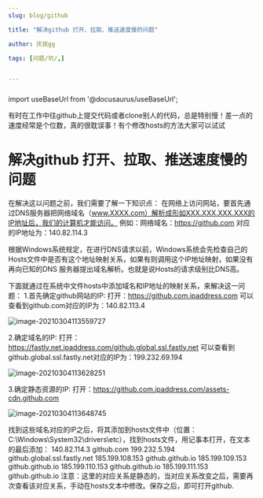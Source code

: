 ```yaml
---
slug: blog/github

title: "解决github 打开、拉取、推送速度慢的问题" 

author: 庆民gg

tags: [问题/坑/,]


---
```


#####

import useBaseUrl from '@docusaurus/useBaseUrl';



有时在工作中往github上提交代码或者clone别人的代码，总是特别慢！差一点的速度经常是个位数，真的很耽误事！有个修改hosts的方法大家可以试试
<!-- truncate -->

# 解决github 打开、拉取、推送速度慢的问题



在解决这以问题之前，我们需要了解一下知识点：
在网络上访问网站，要首先通过DNS服务器把网络域名（www.XXXX.com）解析成形如XXX.XXX.XXX.XXX的IP地址后，我们的计算机才能访问。
例如：网络域名：https://github.com 对应的IP地址为：140.82.114.3

根据Windows系统规定，在进行DNS请求以前，Windows系统会先检查自己的Hosts文件中是否有这个地址映射关系，如果有则调用这个IP地址映射，如果没有再向已知的DNS 服务器提出域名解析。也就是说Hosts的请求级别比DNS高。

下面就通过在系统中文件hosts中添加域名和IP地址的映射关系，来解决这一问题：
1.首先确定github网站的IP:
打开：https://github.com.ipaddress.com
可以查看到github.com对应的IP为：140.82.113.4

![image-20210304113559727](https://gitee.com/JqM1n/biog-image/raw/master/20210304113606.png)

2.确定域名的IP:
打开：https://fastly.net.ipaddress.com/github.global.ssl.fastly.net
可以查看到github.global.ssl.fastly.net对应的IP为：199.232.69.194

![image-20210304113628251](https://gitee.com/JqM1n/biog-image/raw/master/20210304113628.png)

3.确定静态资源的IP:
打开：https://github.com.ipaddress.com/assets-cdn.github.com

![image-20210304113648745](https://gitee.com/JqM1n/biog-image/raw/master/20210304113648.png)

找到这些域名对应的IP之后，将其添加到hosts文件中（位置：C:\Windows\System32\drivers\etc），找到hosts文件，用记事本打开，在文本的最后添加：
140.82.114.3 github.com
199.232.5.194 github.global.ssl.fastly.net
185.199.108.153 github.github.io
185.199.109.153 github.github.io
185.199.110.153 github.github.io
185.199.111.153 github.github.io
注意：这里的对应关系是静态的，当对应关系改变之后，需要再次查看该对应关系，手动在hosts文本中修改。保存之后，即可打开github.
